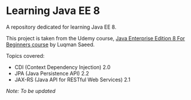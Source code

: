 # Learning Java EE 8

A repository dedicated for learning Java EE 8. 

This project is taken from the Udemy course, [Java Enterprise Edition 8 For Beginners course](https://www.udemy.com/course/java-enterprise-edition-8/)
by Luqman Saeed.

Topics covered:

* CDI (Context Dependency Injection) 2.0
* JPA (Java Persistence API) 2.2
* JAX-RS (Java API for RESTful Web Services) 2.1

*Note: To be updated*
